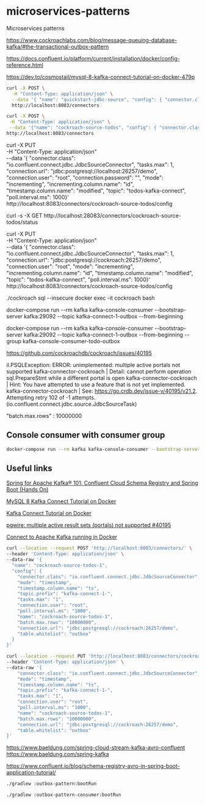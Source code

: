 # microservices-patterns
Microservices patterns


https://www.cockroachlabs.com/blog/message-queuing-database-kafka/#the-transactional-outbox-pattern



https://docs.confluent.io/platform/current/installation/docker/config-reference.html

https://dev.to/cosmostail/mysql-8-kafka-connect-tutorial-on-docker-479p


```sh
curl -X POST \
  -H "Content-Type: application/json" \
  --data '{ "name": "quickstart-jdbc-source", "config": { "connector.class": "io.confluent.connect.jdbc.JdbcSourceConnector", "tasks.max": 1, "connection.url": "jdbc:mysql://mysql:3306/connect_test", "connection.user": "root", "connection.password": "test", "mode": "incrementing", "incrementing.column.name": "id", "timestamp.column.name": "modified", "topic.prefix": "quickstart-jdbc-", "poll.interval.ms": 1000 } }' \
  http://localhost:8083/connectors
```



```sh
curl -X POST \
 -H "Content-Type: application/json" \
 --data '{"name": "cockroach-source-todos", "config": { "connector.class": "io.confluent.connect.jdbc.JdbcSourceConnector", "tasks.max": 1, "connection.url": "jdbc:postgresql://localhost:26257/demo",    "connection.user": "root", "connection.password": "", "mode": "incrementing", "incrementing.column.name": "id", "timestamp.column.name": "modified", "topic": "todos-kafka-connect", "poll.interval.ms": 1000}}' \
http://localhost:8083/connectors
```


curl -X PUT \
-H "Content-Type: application/json" \
--data '{ "connector.class": "io.confluent.connect.jdbc.JdbcSourceConnector", "tasks.max": 1, "connection.url": "jdbc:postgresql://localhost:26257/demo",    "connection.user": "root", "connection.password": "", "mode": "incrementing", "incrementing.column.name": "id", "timestamp.column.name": "modified", "topic": "todos-kafka-connect", "poll.interval.ms": 1000}' \
http://localhost:8083/connectors/cockroach-source-todos/config


curl -s -X GET http://localhost:28083/connectors/cockroach-source-todos/status


curl -X PUT \
-H "Content-Type: application/json" \
--data '{ "connector.class": "io.confluent.connect.jdbc.JdbcSourceConnector", "tasks.max": 1, "connection.url": "jdbc:postgresql://cockroach:26257/demo",    "connection.user": "root", "mode": "incrementing", "incrementing.column.name": "id", "timestamp.column.name": "modified", "topic": "todos-kafka-connect", "poll.interval.ms": 1000}' \
http://localhost:8083/connectors/cockroach-source-todos/config



./cockroach sql --insecure
docker exec -it cockroach bash



docker-compose run --rm kafka kafka-console-consumer --bootstrap-server kafka:29092  --topic kafka-connect-1-outbox --from-beginning


docker-compose run --rm kafka kafka-console-consumer --bootstrap-server kafka:29092  --topic kafka-connect-1-outbox --from-beginning --group kafka-console-consumer-todo-outbox


https://github.com/cockroachdb/cockroach/issues/40195




il.PSQLException: ERROR: unimplemented: multiple active portals not supported
kafka-connector-cockroach  |   Detail: cannot perform operation sql.PrepareStmt while a different portal is open
kafka-connector-cockroach  |   Hint: You have attempted to use a feature that is not yet implemented.
kafka-connector-cockroach  | See: https://go.crdb.dev/issue-v/40195/v21.2. Attempting retry 102 of -1 attempts. (io.confluent.connect.jdbc.source.JdbcSourceTask)




"batch.max.rows" : 10000000


## Console consumer with consumer group

```sh
docker-compose run --rm kafka kafka-console-consumer --bootstrap-server kafka:29092  --topic kafka-connect-1-outbox --from-beginning --group kafka-console-consumer-todo-outbox
```


## Useful links

[Spring for Apache Kafka® 101: Confluent Cloud Schema Registry and Spring Boot (Hands On)](https://www.youtube.com/watch?v=CyqaJTzeFD0&ab_channel=Confluent)

[MySQL 8 Kafka Connect Tutorial on Docker](https://dev.to/cosmostail/mysql-8-kafka-connect-tutorial-on-docker-479p?utm_source=pocket_mylist)

[Kafka Connect Tutorial on Docker](https://docs.confluent.io/5.0.0/installation/docker/docs/installation/connect-avro-jdbc.html)

[pgwire: multiple active result sets (portals) not supported #40195](https://github.com/cockroachdb/cockroach/issues/40195?version=v21.2#issuecomment-870570351)

[Connect to Apache Kafka running in Docker](https://www.baeldung.com/kafka-docker-connection)

```sh
curl --location --request POST 'http://localhost:8083/connectors/' \
--header 'Content-Type: application/json' \
--data-raw '{
  "name": "cockroach-source-todos-1",
  "config": {
    "connector.class": "io.confluent.connect.jdbc.JdbcSourceConnector",
    "mode": "timestamp",
    "timestamp.column.name": "ts",
    "topic.prefix": "kafka-connect-1-",
    "tasks.max": "1",
    "connection.user": "root",
    "poll.interval.ms": "1000",
    "name": "cockroach-source-todos-1",
    "batch.max.rows": "10000000",
    "connection.url": "jdbc:postgresql://cockroach:26257/demo",
    "table.whitelist": "outbox"
  }
}'
```


```sh
curl --location --request PUT 'http://localhost:8083/connectors/cockroach-source-todos-1/config' \
--header 'Content-Type: application/json' \
--data-raw '{
    "connector.class": "io.confluent.connect.jdbc.JdbcSourceConnector",
    "mode": "timestamp",
    "timestamp.column.name": "ts",
    "topic.prefix": "kafka-connect-1-",
    "tasks.max": "1",
    "connection.user": "root",
    "poll.interval.ms": "1000",
    "name": "cockroach-source-todos-1",
    "batch.max.rows": "10000000",
    "connection.url": "jdbc:postgresql://cockroach:26257/demo",
    "table.whitelist": "outbox"
}'
```


https://www.baeldung.com/spring-cloud-stream-kafka-avro-confluent
https://www.baeldung.com/spring-kafka

https://www.confluent.io/blog/schema-registry-avro-in-spring-boot-application-tutorial/


```sh
./gradlew :outbox-pattern:bootRun
```

```sh
./gradlew :outbox-pattern-consumer:bootRun
```

